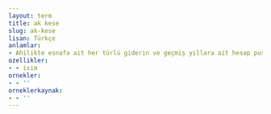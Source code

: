 ```yaml
---
layout: term
title: ak kese
slug: ak-kese
lisan: Türkçe
anlamlar:
- Ahilikte esnafa ait her türlü giderin ve geçmiş yıllara ait hesap pusulalarının saklandığı kese
ozellikler:
- - isim
ornekler:
- - ''
orneklerkaynak:
- - ''
---
```

